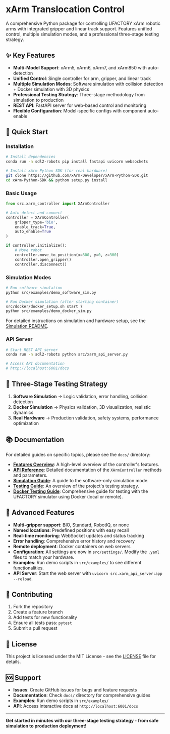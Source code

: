 # xArm Translocation Control

A comprehensive Python package for controlling UFACTORY xArm robotic arms with integrated gripper and linear track support. Features unified control, multiple simulation modes, and a professional three-stage testing strategy.

## ✨ Key Features

- **Multi-Model Support**: xArm5, xArm6, xArm7, and xArm850 with auto-detection
- **Unified Control**: Single controller for arm, gripper, and linear track
- **Multiple Simulation Modes**: Software simulation with collision detection + Docker simulation with 3D physics
- **Professional Testing Strategy**: Three-stage methodology from simulation to production
- **REST API**: FastAPI server for web-based control and monitoring
- **Flexible Configuration**: Model-specific configs with component auto-enable

## 🚀 Quick Start

### Installation
```bash
# Install dependencies
conda run -n sdl2-robots pip install fastapi uvicorn websockets

# Install xArm Python SDK (for real hardware)
git clone https://github.com/xArm-Developer/xArm-Python-SDK.git
cd xArm-Python-SDK && python setup.py install
```

### Basic Usage
```python
from src.xarm_controller import XArmController

# Auto-detect and connect
controller = XArmController(
    gripper_type='bio',
    enable_track=True,
    auto_enable=True
)

if controller.initialize():
    # Move robot
    controller.move_to_position(x=300, y=0, z=300)
    controller.open_gripper()
    controller.disconnect()
```

### Simulation Modes
```bash
# Run software simulation
python src/examples/demo_software_sim.py

# Run Docker simulation (after starting container)
src/docker/docker_setup.sh start 7
python src/examples/demo_docker_sim.py
```

For detailed instructions on simulation and hardware setup, see the [Simulation README](src/settings/README_SIMULATION.md).

### API Server
```bash
# Start REST API server
conda run -n sdl2-robots python src/xarm_api_server.py

# Access API documentation
# http://localhost:6001/docs
```

## 🎯 Three-Stage Testing Strategy

1. **Software Simulation** → Logic validation, error handling, collision detection
2. **Docker Simulation** → Physics validation, 3D visualization, realistic dynamics  
3. **Real Hardware** → Production validation, safety systems, performance optimization

## 📚 Documentation

For detailed guides on specific topics, please see the `docs/` directory:

-   **[Features Overview](./docs/FEATURES.md)**: A high-level overview of the controller's features.
-   **[API Reference](./docs/API_REFERENCE.md)**: Detailed documentation of the `XArmController` methods and parameters.
-   **[Simulation Guide](./docs/README_SIMULATION.md)**: A guide to the software-only simulation mode.
-   **[Testing Guide](./docs/TESTING.md)**: An overview of the project's testing strategy.
-   **[Docker Testing Guide](./docs/TESTING_WITH_DOCKER.md)**: Comprehensive guide for testing with the UFACTORY simulator using Docker (local or remote).

## 🔧 Advanced Features

- **Multi-gripper support**: BIO, Standard, RobotIQ, or none
- **Named locations**: Predefined positions with easy recall
- **Real-time monitoring**: WebSocket updates and status tracking
- **Error handling**: Comprehensive error history and recovery
- **Remote deployment**: Docker containers on web servers
- **Configuration**: All settings are now in `src/settings/`. Modify the `.yaml` files to match your hardware.
- **Examples**: Run demo scripts in `src/examples/` to see different functionalities.
- **API Server**: Start the web server with `uvicorn src.xarm_api_server:app --reload`.

## 🤝 Contributing

1. Fork the repository
2. Create a feature branch
3. Add tests for new functionality
4. Ensure all tests pass: `pytest`
5. Submit a pull request

## 📄 License

This project is licensed under the MIT License - see the [LICENSE](LICENSE) file for details.

## 🆘 Support

- **Issues**: Create GitHub issues for bugs and feature requests
- **Documentation**: Check `docs/` directory for comprehensive guides
- **Examples**: Run demo scripts in `src/examples/`
- **API**: Access interactive docs at `http://localhost:6001/docs`

---

**Get started in minutes with our three-stage testing strategy - from safe simulation to production deployment!**
